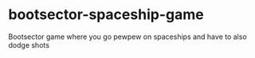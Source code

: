# bootsector-spaceship-game
Bootsector game where you go pewpew on spaceships and have to also dodge shots
